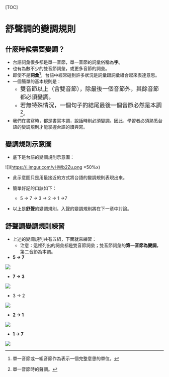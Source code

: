 [TOC]
# 舒聲調的變調規則
## 什麼時候需要變調？

* 台語詞彙很多都是單一音節，單一音節的詞彙俗稱為**字**。
* 也有為數不少的雙音節詞彙，或更多音節的詞彙。
* 即使不是**詞彙[^1]**，台語中經常碰到許多狀況是詞彙跟詞彙組合起來表達意思。
* 一個簡單的基本規則是：
    * <font size=4>雙音節以上（含雙音節），除最後一個音節外，其餘音節都必須變調。</font>
    *  <font size=4>若無特殊情況，一個句子的結尾最後一個音節必然是本調[^2]。</font>
* 我們在書寫時，都是書寫本調，說話時則必須變調。因此，學習者必須熟悉台語的變調規則才能掌握台語的讀與寫。

[^1]:單一音節或一組音節作為表示一個完整意思的單位。
[^2]:單一音節時的聲調。

## 變調規則示意圖
* 底下是台語的變調規則示意圖：

![](https://i.imgur.com/vHWb2Zu.png =50%x)

* 此示意圖只是用最接近的方式將台語的變調規則表現出來。
* 簡單好記的口訣如下：
    * 5 &rarr; 7 &rarr; 3 &rarr; 2 &rarr; 1 &rarr;7

* 以上是**舒聲**的變調規則，入聲的變調規則將在下一章中討論。

## 舒聲調變調規則練習
* 上述的變調規則共有五組，下面就來練習：
    * 注意：這裡列出的詞彙都是雙音節詞彙；雙音節詞彙的**第一音節為變調**，第二音節為本調。
* **5 &rarr; 7**

![](https://i.imgur.com/79nwnaa.png)

* **7 &rarr; 3**

![](https://i.imgur.com/paYOveY.png)

* 3 &rarr; 2

![](https://i.imgur.com/XpT2l69.png)

* **2 &rarr; 1**

![](https://i.imgur.com/07Bu8jj.png)

* **1 &rarr; 7**

![](https://i.imgur.com/0I4MYvT.png)
